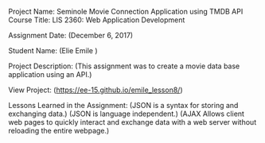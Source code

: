 Project Name: Seminole Movie Connection Application using TMDB API
Course Title:
LIS 2360: Web Application Development

Assignment Date:
(December 6, 2017)

Student Name:
(Elie Emile )

Project Description:
(This assignment was to create a movie data base application using an API.)

View Project:
(https://ee-15.github.io/emile_lesson8/)

Lessons Learned in the Assignment:
(JSON is a syntax for storing and exchanging data.)
(JSON is language independent.)
(AJAX Allows client web pages to quickly interact and exchange data with a web server without reloading the entire webpage.)